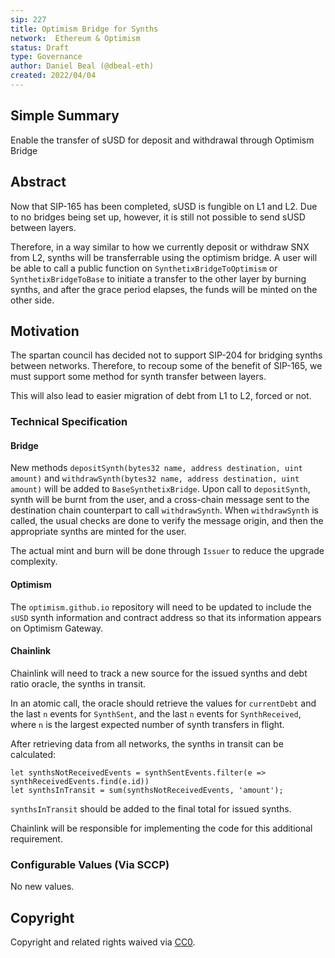 ```yaml
---
sip: 227
title: Optimism Bridge for Synths
network:  Ethereum & Optimism 
status: Draft
type: Governance
author: Daniel Beal (@dbeal-eth)
created: 2022/04/04
---
```


## Simple Summary

<!--"If you can't explain it simply, you don't understand it well enough." Simply describe the outcome the proposed changes intends to achieve. This should be non-technical and accessible to a casual community member.-->

Enable the transfer of sUSD for deposit and withdrawal through Optimism Bridge

## Abstract

<!--A short (~200 word) description of the proposed change, the abstract should clearly describe the proposed change. This is what *will* be done if the SIP is implemented, not *why* it should be done or *how* it will be done. If the SIP proposes deploying a new contract, write, "We propose to deploy a new contract that will do x".-->

Now that SIP-165 has been completed, sUSD is fungible on L1 and L2. Due to no bridges being set up, however, it is still not possible to send
sUSD between layers.

Therefore, in a way similar to how we currently deposit or withdraw SNX from L2, synths will be transferrable using the optimism bridge. A user will be able to call
a public function on `SynthetixBridgeToOptimism` or `SynthetixBridgeToBase` to initiate a transfer to the other layer by burning synths, and after the grace period elapses, the funds will be minted
on the other side.

## Motivation

<!--This is where you explain the reasoning behind how you propose to solve the problem. Why did you propose to implement the change in this way, what were the considerations and trade-offs? The rationale fleshes out what motivated the design and why particular design decisions were made. It should describe alternate designs that were considered and related work. The rationale may also provide evidence of consensus within the community, and should discuss important objections or concerns raised during discussion.-->

The spartan council has decided not to support SIP-204 for bridging synths between networks. Therefore, to recoup some of the benefit of SIP-165,
we must support some method for synth transfer between layers.

This will also lead to easier migration of debt from L1 to L2, forced or not.

### Technical Specification

#### Bridge

New methods `depositSynth(bytes32 name, address destination, uint amount)` and `withdrawSynth(bytes32 name, address destination, uint amount)` will be added to `BaseSynthetixBridge`. Upon call to `depositSynth`, synth will be burnt from the user, and
a cross-chain message sent to the destination chain counterpart to call `withdrawSynth`. When `withdrawSynth` is called, the usual checks are done to verify the
message origin, and then the appropriate synths are minted for the user.

The actual mint and burn will be done through `Issuer` to reduce
the upgrade complexity.

#### Optimism

The `optimism.github.io` repository will need to be updated to include the `sUSD` synth information and contract address so that its information appears on Optimism Gateway.

#### Chainlink

Chainlink will need to track a new source for the issued synths and debt ratio oracle, the synths in transit.

In an atomic call, the oracle should retrieve the values for `currentDebt` and the last `n` events for `SynthSent`, and the last `n` events for `SynthReceived`, where `n` is the largest expected number of synth transfers in flight.

After retrieving data from all networks, the synths in transit can be calculated:

```
let synthsNotReceivedEvents = synthSentEvents.filter(e => synthReceivedEvents.find(e.id))
let synthsInTransit = sum(synthsNotReceivedEvents, 'amount');
```

`synthsInTransit` should be added to the final total for issued synths.

Chainlink will be responsible for implementing the code for this additional requirement.

### Configurable Values (Via SCCP)

No new values.

## Copyright

Copyright and related rights waived via [CC0](https://creativecommons.org/publicdomain/zero/1.0/).
